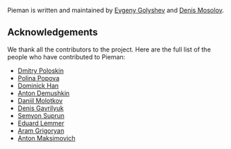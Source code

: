 Pieman is written and maintained by [Evgeny Golyshev](https://github.com/eugulixes) and [Denis Mosolov](https://github.com/denismosolov).

## Acknowledgements

We thank all the contributors to the project. Here are the full list of the people who have contributed to Pieman:
* [Dmitry Poloskin](https://github.com/dimapaloskin)
* [Polina Popova](https://github.com/polina-popova)
* [Dominick Han](https://github.com/dominick-han)
* [Anton Demushkin](https://github.com/fremail)
* [Daniil Molotkov](https://github.com/mdanil007)
* [Denis Gavrilyuk](https://github.com/karpa4o4)
* [Semyon Suprun](https://github.com/BehindLoader)
* [Eduard Lemmer](https://github.com/leocoan)
* [Aram Grigoryan](https://github.com/Aramgrigoryanwb)
* [Anton Maksimovich](https://github.com/ABSLord)
